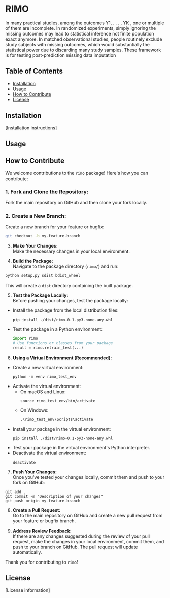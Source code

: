 # RIMO  
In many practical studies, among the outcomes Y1, . . . , YK , one or multiple of them are
incomplete. In randomized experiments, simply ignoring the missing outcomes may lead to
statistical inference not finite population exact anymore. In matched observational studies,
people routinely exclude study subjects with missing outcomes, which would substantially
the statistical power due to discarding many study samples.
These framework is for testing post-prediction missing data imputation



## Table of Contents
- [Installation](#installation)
- [Usage](#usage)
- [How to Contribute](#how-to-contribute)
- [License](#license)

## Installation

[Installation instructions]

## Usage


## How to Contribute

We welcome contributions to the `rimo` package! Here's how you can contribute:

### 1. Fork and Clone the Repository:

Fork the main repository on GitHub and then clone your fork locally.

### 2. Create a New Branch:

Create a new branch for your feature or bugfix:

```bash
git checkout -b my-feature-branch
```


3. **Make Your Changes:**  
Make the necessary changes in your local environment.

4. **Build the Package:**  
Navigate to the package directory (`rimo/`) and run:

```bash
python setup.py sdist bdist_wheel
```

This will create a `dist` directory containing the built package.

5. **Test the Package Locally:**  
Before pushing your changes, test the package locally:
  - Install the package from the local distribution files:
    ```
    pip install ./dist/rimo-0.1-py3-none-any.whl
    ```
  - Test the package in a Python environment:
    ```python
    import rimo
    # Use functions or classes from your package
    result = rimo.retrain_test(...)
    ```

6. **Using a Virtual Environment (Recommended):**  
  - Create a new virtual environment:
    ```
    python -m venv rimo_test_env
    ```
  - Activate the virtual environment:
    - On macOS and Linux:
      ```
      source rimo_test_env/bin/activate
      ```
    - On Windows:
      ```
      .\rimo_test_env\Scripts\activate
      ```
  - Install your package in the virtual environment:
    ```
    pip install ./dist/rimo-0.1-py3-none-any.whl
    ```
  - Test your package in the virtual environment's Python interpreter.
  - Deactivate the virtual environment:
    ```
    deactivate
    ```

7. **Push Your Changes:**  
Once you've tested your changes locally, commit them and push to your fork on GitHub:

```
git add .
git commit -m "Description of your changes"
git push origin my-feature-branch
```


8. **Create a Pull Request:**  
Go to the main repository on GitHub and create a new pull request from your feature or bugfix branch.

9. **Address Review Feedback:**  
If there are any changes suggested during the review of your pull request, make the changes in your local environment, commit them, and push to your branch on GitHub. The pull request will update automatically.

Thank you for contributing to `rimo`!

## License
[License information]
